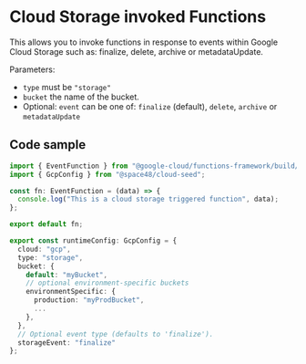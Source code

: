 # Cloud Storage invoked Functions

This allows you to invoke functions in response to events within Google Cloud Storage such as: finalize, delete, archive or metadataUpdate.

Parameters:

- `type` must be `"storage"`
- `bucket` the name of the bucket.
- Optional: `event` can be one of: `finalize` (default), `delete`, `archive` or `metadataUpdate`

## Code sample

```typescript
import { EventFunction } from "@google-cloud/functions-framework/build/src/functions";
import { GcpConfig } from "@space48/cloud-seed";

const fn: EventFunction = (data) => {
  console.log("This is a cloud storage triggered function", data);
};

export default fn;

export const runtimeConfig: GcpConfig = {
  cloud: "gcp",
  type: "storage",
  bucket: {
    default: "myBucket",
    // optional environment-specific buckets
    environmentSpecific: {
      production: "myProdBucket",
      ...
    },
  },
  // Optional event type (defaults to 'finalize').
  storageEvent: "finalize"
};
```